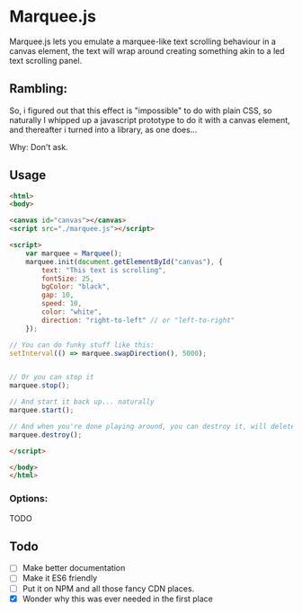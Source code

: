 # Marquee.js

Marquee.js lets you emulate a marquee-like text scrolling behaviour in a canvas element, the text will wrap around creating something akin to a led text scrolling panel.

## Rambling:
So, i figured out that this effect is "impossible" to do with plain CSS, so naturally I whipped up a javascript prototype to do it with a canvas element, and thereafter i turned into a library, as one does...


Why: Don't ask.




## Usage




```html
<html>
<body>

<canvas id="canvas"></canvas>
<script src="./marquee.js"></script>

<script>
    var marquee = Marquee();
    marquee.init(document.getElementById("canvas"), {
        text: "This text is scrolling",
        fontSize: 25,
        bgColor: "black",
        gap: 10, 
        speed: 10,
        color: "white",
        direction: "right-to-left" // or "left-to-right"
    });

// You can do funky stuff like this:
setInterval(() => marquee.swapDirection(), 5000);


// Or you can stop it
marquee.stop();

// And start it back up... naturally
marquee.start();

// And when you're done playing around, you can destroy it, will delete the canvas from the DOM.
marquee.destroy(); 

</script>

</body>
</html>
```


### Options:

TODO


## Todo

- [ ] Make better documentation
- [ ] Make it ES6 friendly
- [ ] Put it on NPM and all those fancy CDN places.
- [x] Wonder why this was ever needed in the first place
